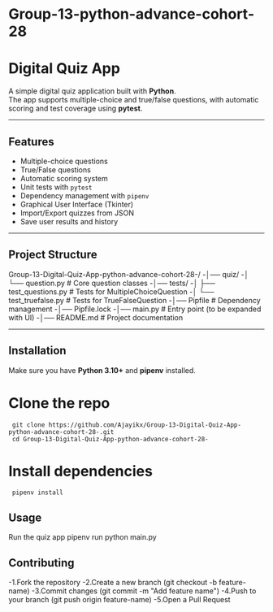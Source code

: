 # Group-13-python-advance-cohort-28
#  Digital Quiz App  

A simple digital quiz application built with **Python**.  
The app supports multiple-choice and true/false questions, with automatic scoring and test coverage using **pytest**.  

---

##  Features  

- Multiple-choice questions  
- True/False questions  
- Automatic scoring system  
- Unit tests with `pytest`  
- Dependency management with `pipenv`  
- Graphical User Interface (Tkinter)  
- Import/Export quizzes from JSON  
- Save user results and history  

---

##  Project Structure  

Group-13-Digital-Quiz-App-python-advance-cohort-28-/
-│── quiz/
-│ └── question.py # Core question classes
-│── tests/
-│ ├── test_questions.py # Tests for MultipleChoiceQuestion
-│ └── test_truefalse.py # Tests for TrueFalseQuestion
-│── Pipfile # Dependency management
-│── Pipfile.lock
-│── main.py # Entry point (to be expanded with UI)
-│── README.md # Project documentation


---

##  Installation  

Make sure you have **Python 3.10+** and **pipenv** installed.  


# Clone the repo
     git clone https://github.com/Ajayikx/Group-13-Digital-Quiz-App-python-advance-cohort-28-.git
     cd Group-13-Digital-Quiz-App-python-advance-cohort-28-

# Install dependencies
     pipenv install
     
## Usage
  Run the quiz app
           pipenv run python main.py

##  Contributing

-1.Fork the repository
-2.Create a new branch (git checkout -b feature-name)
-3.Commit changes (git commit -m "Add feature name")
-4.Push to your branch (git push origin feature-name)
-5.Open a Pull Request


